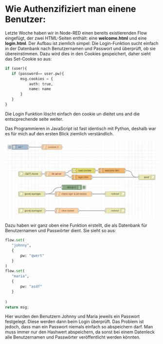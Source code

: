# Wie Authenzifiziert man einene Benutzer:
Letzte Woche haben wir in Node-RED einen bereits existierenden Flow eingefügt, der zwei HTML-Seiten enthält: eine __welcome.html__ und eine __login.html__. Der Aufbau ist ziemlich simpel: Die Login-Funktion sucht einfach in der Datenbank nach Benutzernamen und Passwort und überprüft, ob sie übereinstimmen. Dazu wird dies in den Cookies gespeichert, daher sieht das Set-Cookie so aus:
 ```py
if (user){
    if (password== user.pw){
        msg.cookies = {
            auth: true,
            name: name
        }
    }
}
 ```

Die Login Funktion löscht einfach den cookie un dleitet uns and die entscprechende seite weiter.

Das Programmieren in JavaScript ist fast identisch mit Python, deshalb war es für mich auf den ersten Blick ziemlich verständlich.

![](./login_website.jpg)

Dazu haben wir ganz oben eine Funktion erstellt, die als Datenbank für Benutzernamen und Passwörter dient. Sie sieht so aus:
 ```py
flow.set(
    "johnny",
    {
        pw: "qwert"
    }
)
flow.set(
    "maria",
    {
        pw: "asdf"
    }

)
return msg;
 ```
Hier wurden den Benutzern Johnny und Maria jeweils ein Passwort festgelegt. Diese werden dann beim Login überprüft. Das Problem ist jedoch, dass man ein Passwort niemals einfach so abspeichern darf. Man muss immer nur den Hashwert abspeichern, da sonst bei einem Datenleck alle Benutzernamen und Passwörter veröffentlicht werden könnten.